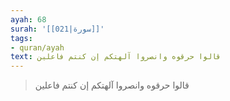 ```yaml
---
ayah: 68
surah: '[[021|سورة]]'
tags:
- quran/ayah
text: قالوا حرقوه وانصروا آلهتكم إن كنتم فاعلين
---
```

> قالوا حرقوه وانصروا آلهتكم إن كنتم فاعلين
